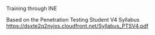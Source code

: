 Training through INE

Based on the Penetration Testing Student V4 Syllabus
https://dsxte2q2nyjxs.cloudfront.net/Syllabus_PTSV4.pdf
